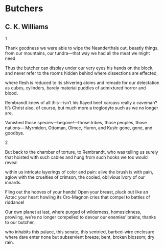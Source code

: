 # Butchers
## C. K. Williams
1

Thank goodness we were able to wipe the Neanderthals out, beastly things,
from our mountains, our tundra—that way we had all the meat we might need.

Thus the butcher can display under our very eyes his hands on the block,
and never refer to the rooms hidden behind where dissections are effected,

where flesh is reduced to its shivering atoms and remade for our delectation
as cubes, cylinders, barely material puddles of admixtured horror and blood.

Rembrandt knew of all this—isn’t his flayed beef carcass really a caveman?
It’s Christ also, of course, but much more a troglodyte such as we no longer
are.

Vanished those species—begone!—those tribes, those peoples, those nations—
Myrmidon, Ottoman, Olmec, Huron, and Kush: gone, gone, and goodbye.

2

But back to the chamber of torture, to Rembrandt, who was telling us surely
that hoisted with such cables and hung from such hooks we too would reveal

within us intricate layerings of color and pain: alive the brush is with pain,
aglow with the cruelties of crimson, the cooled, oblivious ivory of our
innards.

Fling out the hooves of your hands! Open your breast, pluck out like an Aztec
your heart howling its Cro-Magnon cries that compel to battles of riddance!

Our own planet at last, where purged of wilderness, homesickness, prowling,
we’re no longer compelled to devour our enemies’ brains, thanks to our
butcher,

who inhabits this palace, this senate, this sentried, barbed-wire enclosure
where dare enter none but subservient breeze; bent, broken blossom; dry rain.